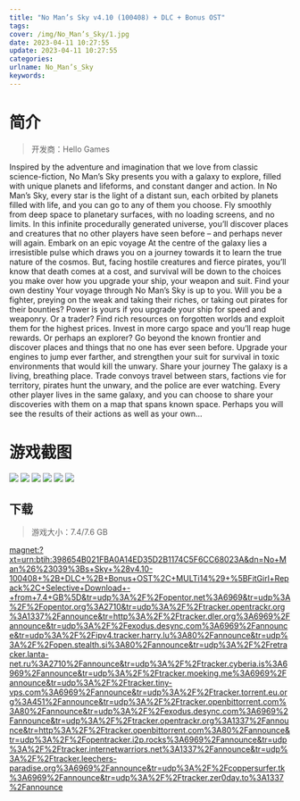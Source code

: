 ```yaml
---
title: "No Man’s Sky v4.10 (100408) + DLC + Bonus OST"
tags: 
cover: /img/No_Man’s_Sky/1.jpg
date: 2023-04-11 10:27:55
update: 2023-04-11 10:27:55
categories: 
urlname: No_Man’s_Sky
keywords: 
---
```

# 简介

> 开发商：Hello Games

Inspired by the adventure and imagination that we love from classic science-fiction, No Man’s Sky presents you with a galaxy to explore, filled with unique planets and lifeforms, and constant danger and action.
In No Man’s Sky, every star is the light of a distant sun, each orbited by planets filled with life, and you can go to any of them you choose. Fly smoothly from deep space to planetary surfaces, with no loading screens, and no limits. In this infinite procedurally generated universe, you’ll discover places and creatures that no other players have seen before – and perhaps never will again.
Embark on an epic voyage
At the centre of the galaxy lies a irresistible pulse which draws you on a journey towards it to learn the true nature of the cosmos. But, facing hostile creatures and fierce pirates, you’ll know that death comes at a cost, and survival will be down to the choices you make over how you upgrade your ship, your weapon and suit.
Find your own destiny
Your voyage through No Man’s Sky is up to you. Will you be a fighter, preying on the weak and taking their riches, or taking out pirates for their bounties? Power is yours if you upgrade your ship for speed and weaponry.
Or a trader? Find rich resources on forgotten worlds and exploit them for the highest prices. Invest in more cargo space and you’ll reap huge rewards.
Or perhaps an explorer? Go beyond the known frontier and discover places and things that no one has ever seen before. Upgrade your engines to jump ever farther, and strengthen your suit for survival in toxic environments that would kill the unwary.
Share your journey
The galaxy is a living, breathing place. Trade convoys travel between stars, factions vie for territory, pirates hunt the unwary, and the police are ever watching. Every other player lives in the same galaxy, and you can choose to share your discoveries with them on a map that spans known space. Perhaps you will see the results of their actions as well as your own…

# 游戏截图

![](/img/No_Man’s_Sky/2.jpg)
![](/img/No_Man’s_Sky/3.jpg)
![](/img/No_Man’s_Sky/4.jpg)
![](/img/No_Man’s_Sky/5.jpg)
![](/img/No_Man’s_Sky/6.jpg)
![](/img/No_Man’s_Sky/7.jpg)


## 下载

> 游戏大小：7.4/7.6 GB

[magnet:?xt=urn:btih:398654B021FBA0A14ED35D2B1174C5F6CC68023A&amp;dn=No+Man%26%23039%3Bs+Sky+%28v4.10-100408+%2B+DLC+%2B+Bonus+OST%2C+MULTi14%29+%5BFitGirl+Repack%2C+Selective+Download+-+from+7.4+GB%5D&amp;tr=udp%3A%2F%2Fopentor.net%3A6969&amp;tr=udp%3A%2F%2Fopentor.org%3A2710&amp;tr=udp%3A%2F%2Ftracker.opentrackr.org%3A1337%2Fannounce&amp;tr=http%3A%2F%2Ftracker.dler.org%3A6969%2Fannounce&amp;tr=udp%3A%2F%2Fexodus.desync.com%3A6969%2Fannounce&amp;tr=udp%3A%2F%2Fipv4.tracker.harry.lu%3A80%2Fannounce&amp;tr=udp%3A%2F%2Fopen.stealth.si%3A80%2Fannounce&amp;tr=udp%3A%2F%2Fretracker.lanta-net.ru%3A2710%2Fannounce&amp;tr=udp%3A%2F%2Ftracker.cyberia.is%3A6969%2Fannounce&amp;tr=udp%3A%2F%2Ftracker.moeking.me%3A6969%2Fannounce&amp;tr=udp%3A%2F%2Ftracker.tiny-vps.com%3A6969%2Fannounce&amp;tr=udp%3A%2F%2Ftracker.torrent.eu.org%3A451%2Fannounce&amp;tr=udp%3A%2F%2Ftracker.openbittorrent.com%3A80%2Fannounce&amp;tr=udp%3A%2F%2Fexodus.desync.com%3A6969%2Fannounce&amp;tr=udp%3A%2F%2Ftracker.opentrackr.org%3A1337%2Fannounce&amp;tr=http%3A%2F%2Ftracker.openbittorrent.com%3A80%2Fannounce&amp;tr=udp%3A%2F%2Fopentracker.i2p.rocks%3A6969%2Fannounce&amp;tr=udp%3A%2F%2Ftracker.internetwarriors.net%3A1337%2Fannounce&amp;tr=udp%3A%2F%2Ftracker.leechers-paradise.org%3A6969%2Fannounce&amp;tr=udp%3A%2F%2Fcoppersurfer.tk%3A6969%2Fannounce&amp;tr=udp%3A%2F%2Ftracker.zer0day.to%3A1337%2Fannounce](magnet:?xt=urn:btih:398654B021FBA0A14ED35D2B1174C5F6CC68023A&amp;dn=No+Man%26%23039%3Bs+Sky+%28v4.10-100408+%2B+DLC+%2B+Bonus+OST%2C+MULTi14%29+%5BFitGirl+Repack%2C+Selective+Download+-+from+7.4+GB%5D&amp;tr=udp%3A%2F%2Fopentor.net%3A6969&amp;tr=udp%3A%2F%2Fopentor.org%3A2710&amp;tr=udp%3A%2F%2Ftracker.opentrackr.org%3A1337%2Fannounce&amp;tr=http%3A%2F%2Ftracker.dler.org%3A6969%2Fannounce&amp;tr=udp%3A%2F%2Fexodus.desync.com%3A6969%2Fannounce&amp;tr=udp%3A%2F%2Fipv4.tracker.harry.lu%3A80%2Fannounce&amp;tr=udp%3A%2F%2Fopen.stealth.si%3A80%2Fannounce&amp;tr=udp%3A%2F%2Fretracker.lanta-net.ru%3A2710%2Fannounce&amp;tr=udp%3A%2F%2Ftracker.cyberia.is%3A6969%2Fannounce&amp;tr=udp%3A%2F%2Ftracker.moeking.me%3A6969%2Fannounce&amp;tr=udp%3A%2F%2Ftracker.tiny-vps.com%3A6969%2Fannounce&amp;tr=udp%3A%2F%2Ftracker.torrent.eu.org%3A451%2Fannounce&amp;tr=udp%3A%2F%2Ftracker.openbittorrent.com%3A80%2Fannounce&amp;tr=udp%3A%2F%2Fexodus.desync.com%3A6969%2Fannounce&amp;tr=udp%3A%2F%2Ftracker.opentrackr.org%3A1337%2Fannounce&amp;tr=http%3A%2F%2Ftracker.openbittorrent.com%3A80%2Fannounce&amp;tr=udp%3A%2F%2Fopentracker.i2p.rocks%3A6969%2Fannounce&amp;tr=udp%3A%2F%2Ftracker.internetwarriors.net%3A1337%2Fannounce&amp;tr=udp%3A%2F%2Ftracker.leechers-paradise.org%3A6969%2Fannounce&amp;tr=udp%3A%2F%2Fcoppersurfer.tk%3A6969%2Fannounce&amp;tr=udp%3A%2F%2Ftracker.zer0day.to%3A1337%2Fannounce)